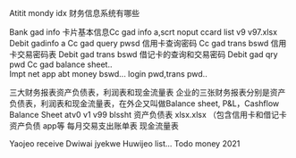 Atitit mondy idx 财务信息系统有哪些

Bank gad info
卡片基本信息Cc gad info a,scrt noput ccard list v9 v97.xlsx  
Debit gadinfo a
Cc gad query pwsd  信用卡查询密码
Cc gad trans bswd  信用卡交易密码表
Debit gad trans bswd 借记卡的查询和交易密码
Debit gad qry pwd
Cc gad balance sheet..     
Impt net app abt money bswd... login pwd,trans pwd..

三大财务报表资产负债表，利润表和现金流量表
企业的三张财务报表分别是资产负债表，利润表和现金流量表，在外企又叫做Balance sheet, P&L，Cashflow
Balance Sheet atv0 v1 v99 blssht 资产负债表 xlsx.xlsx  （包含信用卡和借记卡资产负债 app等
每月交易支出账单表
现金流量表 



Yaojeo  receive
Dwiwai jyekwe
Huwijeo list...
Todo money 2021 



